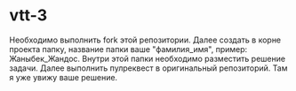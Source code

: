 # vtt-3
Необходимо выполнить fork этой репозитории. 
Далее создать в корне проекта папку, название папки ваше "фамилия_имя", пример: Жаныбек_Жандос. 
Внутри этой папки необходимо разместить решение задачи. Далее выполнить пулреквест в оригинальный репозиторий. Там я уже увижу ваше решение.
